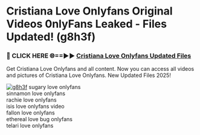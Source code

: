 # Cristiana Love Onlyfans Original Videos 0nlyFans Leaked - Files Updated! (g8h3f)

<h3>🔴 CLICK HERE 🌐==►► <a href="https://tinyurl.com/3hn5wdd3" rel="nofollow">Cristiana Love Onlyfans Updated Files</a></h3>

Get Cristiana Love Onlyfans and all content. Now you can access all videos and pictures of Cristiana Love Onlyfans. New Updated Files 2025!

[![g8h3f](https://i.imgur.com/4HnBqBT.gif)](https://tinyurl.com/3hn5wdd3)
sugary love onlyfans<br>
sinnamon love onlyfans<br>
rachie love onlyfans<br>
isis love onlyfans video<br>
fallon love onlyfans<br>
ethereal love bug onlyfans<br>
telari love onlyfans